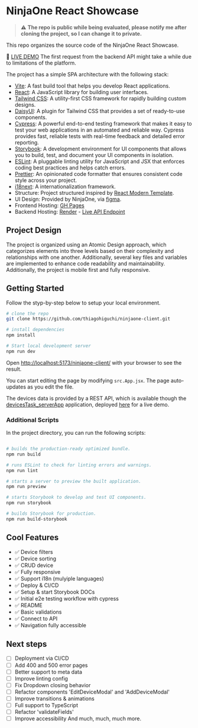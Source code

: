 # NinjaOne React Showcase

> :warning: **The repo is public while being evaluated, please notify me after cloning the project, so I can change it to private.**

This repo organizes the source code of the NinjaOne React Showcase.

:rocket: [LIVE DEMO](https://thiagohiguchi.github.io/ninjaone-client/)
The first request from the backend API might take a while due to limitations of the platform.


The project has a simple SPA architecture with the following stack:

- [Vite](https://vitejs.dev/): A fast build tool that helps you develop React applications.
- [React](https://reactjs.org/): A JavaScript library for building user interfaces.
- [Tailwind CSS](https://tailwindcss.com/): A utility-first CSS framework for rapidly building custom designs.
- [DaisyUI](https://daisyui.com/): A plugin for Tailwind CSS that provides a set of ready-to-use components.
- [Cypress](https://www.cypress.io/): A powerful end-to-end testing framework that makes it easy to test your web applications in an automated and reliable way. Cypress provides fast, reliable tests with real-time feedback and detailed error reporting.
- [Storybook](https://storybook.js.org/): A development environment for UI components that allows you to build, test, and document your UI components in isolation.
- [ESLint](https://eslint.org/): A pluggable linting utility for JavaScript and JSX that enforces coding best practices and helps catch errors.
- [Prettier](https://prettier.io/): An opinionated code formatter that ensures consistent code style across your project.
- [i18next](https://react.i18next.com/): A internationalization framework.
- Structure: Project structured inspired by [React Modern Template](https://github.com/ignatiosdev/React-Vite-Tailwind-DaisyUI-Storybook-Boilerplate).
- UI Design: Provided by NinjaOne, via [figma](https://www.figma.com/design/B3tlX0vhKn1io0ajJdIGtV/NinjaOne-React-Dev-Showcase).
- Frontend Hosting: [GH Pages](https://www.github.com/)
- Backend Hosting: [Render](https://www.render.com/) - [Live API Endpoint](https://ninjaone-backend.onrender.com)


## Project Design

The project is organized using an Atomic Design approach, which categorizes elements into three levels based on their complexity and relationships with one another. Additionally, several key files and variables are implemented to enhance code readability and maintainability. 
Additionally, the project is mobile first and fully responsive.

## Getting Started

Follow the styp-by-step below to setup your local environment.


```bash
# clone the repo
git clone https://github.com/thiagohiguchi/ninjaone-client.git

# install dependencies
npm install

# Start local development server
npm run dev
```

Open [http://localhost:5173/ninjaone-client/](http://localhost:5173/ninjaone-client/) with your browser to see the result.

You can start editing the page by modifying `src.App.jsx`. The page auto-updates as you edit the file.

The devices data is provided by a REST API, which is available though the [devicesTask_serverApp](https://github.com/NinjaRMM/devicesTask_serverApp) application, deployed [here](https://ninjaone-backend.onrender.com) for a live demo.

### Additional Scripts

In the project directory, you can run the following scripts:

```bash

# builds the production-ready optimized bundle.
npm run build

# runs ESLint to check for linting errors and warnings.
npm run lint

# starts a server to preview the built application.
npm run preview

# starts Storybook to develop and test UI components.
npm run storybook

# builds Storybook for production.
npm run build-storybook
```

## Cool Features

- :white_check_mark: Device filters
- :white_check_mark: Device sorting
- :white_check_mark: CRUD device
- :white_check_mark: Fully responsive
- :white_check_mark: Support i18n (mulyiple languages)
- :white_check_mark: Deploy & CI/CD
- :white_check_mark: Setup & start Storybook DOCs
- :white_check_mark: Initial e2e testing workflow with cypress
- :white_check_mark: README
- :white_check_mark: Basic validations
- :white_check_mark: Connect to API
- :white_check_mark: Navigation fully accessible


## Next steps

- [ ] Deployment via CI/CD
- [ ] Add 400 and 500 error pages
- [ ] Better support to meta data
- [ ] Improve linting config
- [ ] Fix Dropdown closing behavior
- [ ] Refactor components 'EditDeviceModal' and 'AddDeviceModal'
- [ ] Improve transitions & animations
- [ ] Full support to TypeScript
- [ ] Refactor 'validateFields'
- [ ] Improve accessibility
And much, much, much more.